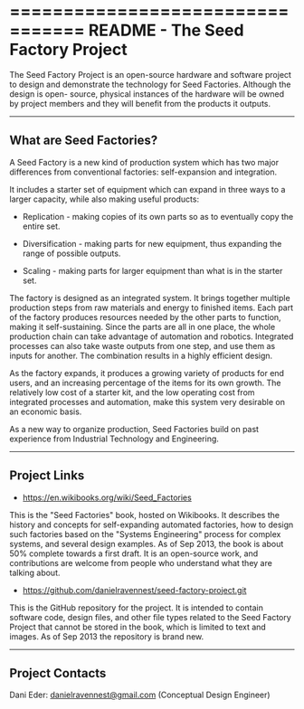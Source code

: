 =================================
README - The Seed Factory Project
=================================

The Seed Factory Project is an open-source hardware and software project to design
and demonstrate the technology for Seed Factories. Although the design is open-
source, physical instances of the hardware will be owned by project members and
they will benefit from the products it outputs.


------------------------
What are Seed Factories?
------------------------

A Seed Factory is a new kind of production system which has two major differences 
from conventional factories: self-expansion and integration.  

It includes a starter set of equipment which can expand in three ways to a larger 
capacity, while also making useful products:

* Replication - making copies of its own parts so as to eventually copy the entire 
set.

* Diversification - making parts for new equipment, thus expanding the range of 
possible outputs.

* Scaling - making parts for larger equipment than what is in the starter set.

The factory is designed as an integrated system. It brings together multiple 
production steps from raw materials and energy to finished items.  Each part of the 
factory produces resources needed by the other parts to function, making it 
self-sustaining.  Since the parts are all in one place, the whole production chain 
can take advantage of automation and robotics.  Integrated processes can also take 
waste outputs from one step, and use them as inputs for another.  The combination 
results in a highly efficient design.  

As the factory expands, it produces a growing variety of products for end users, 
and an increasing percentage of the items for its own growth.  The relatively low 
cost of a starter kit, and the low operating cost from integrated processes and 
automation, make this system very desirable on an economic basis. 

As a new way to organize production, Seed Factories build on past experience from
Industrial Technology and Engineering.


-------------
Project Links
-------------

* https://en.wikibooks.org/wiki/Seed_Factories

This is the "Seed Factories" book, hosted on Wikibooks.  It describes the history
and concepts for self-expanding automated factories, how to design such factories
based on the "Systems Engineering" process for complex systems, and several design 
examples.  As of Sep 2013, the book is about 50% complete towards a first draft.
It is an open-source work, and contributions are welcome from people who understand
what they are talking about.

* https://github.com/danielravennest/seed-factory-project.git

This is the GitHub repository for the project.  It is intended to contain software
code, design files, and other file types related to the Seed Factory Project that
cannot be stored in the book, which is limited to text and images.  As of Sep 2013
the repository is brand new.

----------------
Project Contacts
----------------

Dani Eder: danielravennest@gmail.com (Conceptual Design Engineer)
